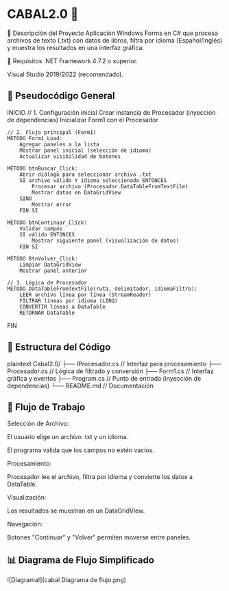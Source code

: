 # CABAL2.0 📖 
🚀 Descripción del Proyecto
Aplicación Windows Forms en C# que procesa archivos de texto (.txt) con datos de libros, filtra por idioma (Español/Inglés) y muestra los resultados en una interfaz gráfica.

🔧 Requisitos
.NET Framework 4.7.2 o superior.

Visual Studio 2019/2022 (recomendado).

## 🧠 Pseudocódigo General

INICIO
    // 1. Configuración inicial
    Crear instancia de Procesador (inyección de dependencias)
    Inicializar Form1 con el Procesador

    // 2. Flujo principal (Form1)
    MÉTODO Form1_Load:
        Agregar paneles a la lista
        Mostrar panel inicial (selección de idioma)
        Actualizar visibilidad de botones

    MÉTODO btnBuscar_Click:
        Abrir diálogo para seleccionar archivo .txt
        SI archivo válido Y idioma seleccionado ENTONCES
            Procesar archivo (Procesador.DataTableFromTextFile)
            Mostrar datos en DataGridView
        SINO
            Mostrar error
        FIN SI

    MÉTODO btnContinuar_Click:
        Validar campos
        SI válido ENTONCES
            Mostrar siguiente panel (visualización de datos)
        FIN SI

    MÉTODO BtnVolver_Click:
        Limpiar DataGridView
        Mostrar panel anterior

    // 3. Lógica de Procesador
    MÉTODO DataTableFromTextFile(ruta, delimitador, idiomaFiltro):
        LEER archivo línea por línea (StreamReader)
        FILTRAR líneas por idioma (LINQ)
        CONVERTIR líneas a DataTable
        RETORNAR DataTable
FIN

## 📂 Estructura del Código
plaintext
Cabal2.0/
├── IProcesador.cs            // Interfaz para procesamiento
├── Procesador.cs             // Lógica de filtrado y conversión
├── Form1.cs                  // Interfaz gráfica y eventos
├── Program.cs                // Punto de entrada (inyección de dependencias)
└── README.md                 // Documentación

## 🔄 Flujo de Trabajo
Selección de Archivo:

El usuario elige un archivo .txt y un idioma.

El programa valida que los campos no estén vacíos.

Procesamiento:

Procesador lee el archivo, filtra por idioma y convierte los datos a DataTable.

Visualización:

Los resultados se muestran en un DataGridView.

Navegación:

Botones "Continuar" y "Volver" permiten moverse entre paneles.

## 📊 Diagrama de Flujo Simplificado

![Diagrama!](cabal Diagrama de flujo.png)

